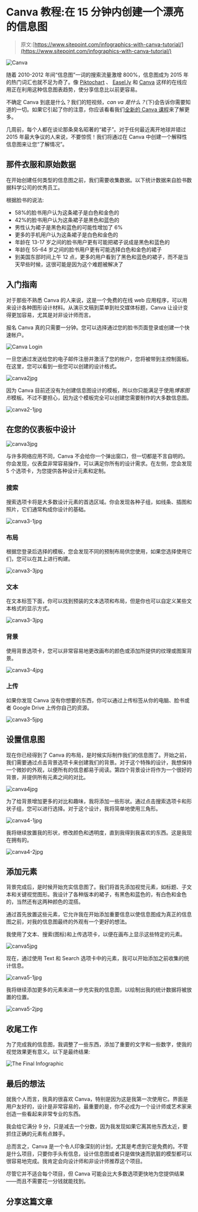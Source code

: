 # Canva 教程:在 15 分钟内创建一个漂亮的信息图

> 原文:[https://www.sitepoint.com/infographics-with-canva-tutorial/](https://www.sitepoint.com/infographics-with-canva-tutorial/)

![Canva](../Images/0b0fe10d33cf884fecb46a30506c35ef.png)

随着 2010-2012 年间“信息图”一词的搜索流量激增 800%，信息图成为 2015 年的热门词汇也就不足为奇了。像 [Piktochart](http://piktochart.com/ "Piktochart web application") 、 [Easel.ly](http://www.easel.ly/ "Easel.ly web application") 和 [Canva](https://www.canva.com/) 这样的在线应用正在利用这种信息图表趋势，使分享信息比以前更容易。

不确定 Canva 到底是什么？我们的短视频，*can va 是什么？*(下)会告诉你需要知道的一切。如果它引起了你的注意，你应该看看我们[全新的 Canva 课程](https://www.sitepoint.com/premium/courses/designing-with-canva-2965)来了解更多。

几周前，每个人都在谈论那条臭名昭著的“裙子”。对于任何最近离开地球并错过 2015 年最大争议的人来说，不要惊慌！我们将通过在 Canva 中创建一个解释性信息图来让您“了解情况”。

## 那件衣服和原始数据

在开始创建任何类型的信息图之前，我们需要收集数据。以下统计数据来自脸书数据科学公司的优秀员工。

根据脸书的说法:

*   58%的脸书用户认为这条裙子是白色和金色的
*   42%的脸书用户认为这条裙子是黑色和蓝色的
*   男性认为裙子是黑色和蓝色的可能性增加了 6%
*   更多的手机用户认为这条裙子是白色和金色的
*   年龄在 13-17 岁之间的脸书用户更有可能把裙子说成是黑色和蓝色的
*   年龄在 55-64 岁之间的脸书用户更有可能选择白色和金色的裙子
*   到美国东部时间上午 12 点，更多的用户看到了黑色和蓝色的裙子，而不是当天早些时候，这很可能是因为这个难题被解决了

## 入门指南

对于那些不熟悉 Canva 的人来说，这是一个免费的在线 web 应用程序，可以用来设计各种图形设计材料。从演示文稿到菜单到社交媒体标题，Canva 让设计变得更加容易，尤其是对非设计师而言。

报名 Canva 真的只需要一分钟。您可以选择通过您的脸书页面登录或创建一个快速帐户。

![Canva Login](../Images/c590c76dd9d2eb34554173921c36ef51.png)

一旦您通过发送给您的电子邮件注册并激活了您的帐户，您将被带到主控制面板。在这里，您可以看到一些您可以创建的设计格式。

![canva2jpg](../Images/56a462078318d42966de0e693091efc8.png)

因为 Canva 目前还没有为创建信息图设计的模板，所以你只能满足于使用*博客图形*模板。不过不要担心，因为这个模板完全可以创建您需要制作的大多数信息图。

![canva2-1jpg](../Images/43717d295ffe74ee3e3f629d270b75cf.png)

## 在您的仪表板中设计

![canva3jpg](../Images/f05b6c3d12cc19faa4afc5aa7d9c8fef.png)

与许多网络应用不同，Canva 不会给你一个弹出窗口，但一切都是不言自明的。你会发现，仪表盘非常容易操作，可以满足你所有的设计需求。在左侧，您会发现 5 个选项卡，为您提供各种设计元素和定制。

### 搜索

搜索选项卡将是大多数设计元素的首选区域。你会发现各种子组，如线条、插图和照片，它们通常构成你设计的基础。

![canva3-1jpg](../Images/c6b761d93655e987c6dd6d0b5260453b.png)

### 布局

根据您登录后选择的模板，您会发现不同的预制布局供您使用，如果您选择使用它们，您可以在其上进行构建。

![canva3-3jpg](../Images/a6041262ddb8723f73d3a510624e43b7.png)

### 文本

在文本标签下面，你可以找到预装的文本选项和布局，但是你也可以自定义某些文本格式的显示方式。

![canva3-3jpg](../Images/a6041262ddb8723f73d3a510624e43b7.png)

### 背景

使用背景选项卡，您可以非常容易地更改画布的颜色或添加所提供的纹理或图案背景。

![canva3-4jpg](../Images/cc88c203141e831bc8bcf6f7a6a4f57c.png)

### 上传

如果你发现 Canva 没有你想要的东西，你可以通过上传标签从你的电脑、脸书或者 Google Drive 上传你自己的资源。

![canva3-5jpg](../Images/6620ec5b2b4aa19e84271fa378e79fc9.png)

## 设置信息图

现在你已经得到了 Canva 的布局，是时候实际制作我们的信息图了。开始之前，我们需要通过点击背景选项卡来创建我们的背景。对于这个特殊的设计，我想保持一个微妙的外观，以便所有的信息都易于阅读。第四个背景设计将作为一个很好的背景，并提供所有元素之间的对比。

![canva4jpg](../Images/77704189283bf6b95763791496ee3e58.png)

为了给背景增加更多的对比和趣味，我将添加一些形状。通过点击搜索选项卡和形状子组，您可以进行选择。对于这个设计，我将简单地使用三角形。

![canva4-1jpg](../Images/ae18f116cd9a05ed8413f06e1f79eb9e.png)

我将继续放置我的形状，修改颜色和透明度，直到我得到我喜欢的东西。这是我现在拥有的。

![canva4-2jpg](../Images/90afcf9a06107e69f6120fe421c5eefa.png)

## 添加元素

背景完成后，是时候开始充实信息图了。我们将首先添加视觉元素，如标题、子文本和关键视觉图形。我设计了各种版本的裙子，有黑色和蓝色的，有白色和金色的，当然还有这两种颜色的混搭。

通过首先放置这些元素，它允许我在开始添加重要信息以使信息图成为真正的信息图之前，对我的信息图最终的外观有一个更好的想法。

我使用了文本、搜索(图标)和上传选项卡，以便在画布上显示这些特定的元素。

![canva5jpg](../Images/c5a2e070bc0746967d26b79a91f0e9bf.png)

现在，通过使用 Text 和 Search 选项卡中的元素，我可以开始添加之前收集的统计信息。

![canva5-1jpg](../Images/73705f965e2a4e0c60d85bac2180b0d9.png)

我将继续添加更多的元素来进一步充实我的信息图，以绘制出我的统计数据将被放置的位置。

![canva5-2jpg](../Images/884e2aa412689f2f7c07c4cb2d3979b9.png)

## 收尾工作

为了完成我的信息图，我调整了一些东西，添加了重要的文字和一些数字，使我的视觉效果更有意义。以下是最终结果:

![The Final Infographic](../Images/914ba2ef1a9a1365edd3203f1e8e870c.png)

## 最后的想法

就我个人而言，我真的很喜欢 Canva，特别是因为这是我第一次使用它。界面是用户友好的，设计是非常容易的，最重要的是，你不必成为一个设计师或艺术家来创造一些看起来非常专业的东西。

我会给它满分 9 分，只是减去一个分数，因为我发现如果它离其他东西太近，要抓住正确的元素有点棘手。

总而言之，Canva 是一个令人印象深刻的计划，尤其是考虑到它是免费的。不管是什么项目，只要你手头有信息，设计信息图或者只是做快速而肮脏的模型都可以很容易地完成。我肯定会向设计师和非设计师推荐这个项目。

尽管它并不适合每个项目，但 Canva 可能会比大多数选项更快地为您提供结果——而且不需要花一分钱就能找到。

## 分享这篇文章